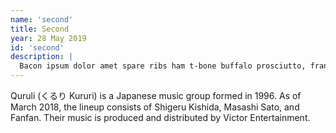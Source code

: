 ```yaml
---
name: 'second'
title: Second
year: 28 May 2019
id: 'second'
description: |
  Bacon ipsum dolor amet spare ribs ham t-bone buffalo prosciutto, frankfurter bresaola short ribs cupim ground round filet mignon shoulder pork chuck strip steak.
---
```


Quruli (くるり Kururi) is a Japanese music group formed in 1996. As of March 2018, the lineup consists of Shigeru Kishida, Masashi Sato, and Fanfan. Their music is produced and distributed by Victor Entertainment.